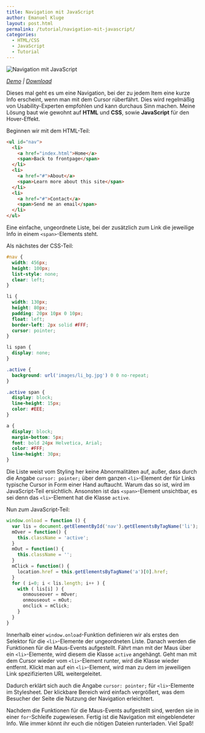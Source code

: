 ```yaml
---
title: Navigation mit JavaScript
author: Emanuel Kluge
layout: post.html
permalink: /tutorial/navigation-mit-javascript/
categories:
  - HTML/CSS
  - JavaScript
  - Tutorial
---
```


<noscript data-src="/wp-content/uploads/2009/08/navigation-mit-javascript.jpg" data-alt="Navigation mit JavaScript">
<img src="/wp-content/uploads/2009/08/navigation-mit-javascript.jpg" alt="Navigation mit JavaScript">
</noscript>

*[Demo][demo] | [Download][download]*

Dieses mal geht es um eine Navigation, bei der zu jedem Item eine kurze Info erscheint, wenn man mit dem Cursor rüberfährt. Dies wird regelmäßig von Usability-Experten empfohlen und kann durchaus Sinn machen. Meine Lösung baut wie gewohnt auf **HTML** und **CSS**, sowie **JavaScript** für den Hover-Effekt.

Beginnen wir mit dem HTML-Teil:



```html
<ul id="nav">
  <li>
    <a href="index.html">Home</a>
    <span>Back to frontpage</span>
  </li>
  <li>
    <a href="#">About</a>
    <span>Learn more about this site</span>
  </li>
  <li>
    <a href="#">Contact</a>
    <span>Send me an email</span>
  </li>
</ul>
```

Eine einfache, ungeordnete Liste, bei der zusätzlich zum Link die jeweilige Info in einem `<span>`-Elements steht.

Als nächstes der CSS-Teil:

```css
#nav {
  width: 456px;
  height: 100px;
  list-style: none;
  clear: left;
}

li {
  width: 130px;
  height: 80px;
  padding: 20px 10px 0 10px;
  float: left;
  border-left: 2px solid #FFF;
  cursor: pointer;
}

li span {
  display: none;
}

.active {
  background: url('images/li_bg.jpg') 0 0 no-repeat;
}

.active span {
  display: block;
  line-height: 15px;
  color: #EEE;
}

a {
  display: block;
  margin-bottom: 5px;
  font: bold 24px Helvetica, Arial;
  color: #FFF;
  line-height: 30px;
}
```

Die Liste weist vom Styling her keine Abnormalitäten auf, außer, dass durch die Angabe `cursor: pointer;` über dem ganzen `<li>`-Element der für Links typische Cursor in Form einer Hand auftaucht. Warum das so ist, wird im JavaScript-Teil ersichtlich. Ansonsten ist das `<span>`-Element unsichtbar, es sei denn das `<li>`-Element hat die Klasse `active`.

Nun zum JavaScript-Teil:

```javascript
window.onload = function () {
  var lis = document.getElementById('nav').getElementsByTagName('li');
  mOver = function() {
    this.className = 'active';
  }
  mOut = function() {
    this.className = '';
  }
  mClick = function() {
    location.href = this.getElementsByTagName('a')[0].href;
  }
  for ( i=0; i < lis.length; i++ ) {
    with ( lis[i] ) {
      onmouseover = mOver;
      onmouseout = mOut;
      onclick = mClick;
    }
  }
}
```

Innerhalb einer `window.onload`-Funktion definieren wir als erstes den Selektor für die `<li>`-Elemente der ungeordneten Liste. Danach werden die Funktionen für die Maus-Events aufgestellt. Fährt man mit der Maus über ein `<li>`-Elemente, wird diesem die Klasse `active` angehängt. Geht man mit dem Cursor wieder vom `<li>`-Element runter, wird die Klasse wieder entfernt. Klickt man auf ein `<li>`-Element, wird man zu dem im jeweiligen Link spezifizierten URL weitergeleitet.

Dadurch erklärt sich auch die Angabe `cursor: pointer;` für `<li>`-Elemente im Stylesheet. Der klickbare Bereich wird einfach vergrößert, was dem Besucher der Seite die Nutzung der Navigation erleichtert.

Nachdem die Funktionen für die Maus-Events aufgestellt sind, werden sie in einer `for`-Schleife zugewiesen. Fertig ist die Navigation mit eingeblendeter Info. Wie immer könnt ihr euch die nötigen Dateien runterladen. Viel Spaß!

[demo]: http://www.emanuel-kluge.de/demo/navigation-mit-javascript/
[download]: /wp-content/uploads/2009/08/navigation-mit-javascript.zip
